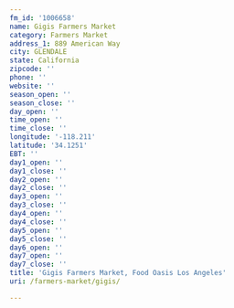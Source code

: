 ```yaml
---
fm_id: '1006658'
name: Gigis Farmers Market
category: Farmers Market
address_1: 889 American Way
city: GLENDALE
state: California
zipcode: ''
phone: ''
website: ''
season_open: ''
season_close: ''
day_open: ''
time_open: ''
time_close: ''
longitude: '-118.211'
latitude: '34.1251'
EBT: ''
day1_open: ''
day1_close: ''
day2_open: ''
day2_close: ''
day3_open: ''
day3_close: ''
day4_open: ''
day4_close: ''
day5_open: ''
day5_close: ''
day6_open: ''
day7_open: ''
day7_close: ''
title: 'Gigis Farmers Market, Food Oasis Los Angeles'
uri: /farmers-market/gigis/

---
```

